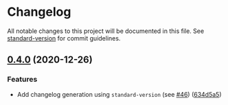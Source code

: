 # Changelog

All notable changes to this project will be documented in this file. See [standard-version](https://github.com/conventional-changelog/standard-version) for commit guidelines.

## [0.4.0](https://github.com/Hanziness/AnotherPomodoro/compare/v0.3.1...v0.4.0) (2020-12-26)


### Features

* Add changelog generation using `standard-version` (see [#46](https://github.com/Hanziness/AnotherPomodoro/issues/46)) ([634d5a5](https://github.com/Hanziness/AnotherPomodoro/commit/634d5a5375feed76b32b8de05499e1573cf655b2))

